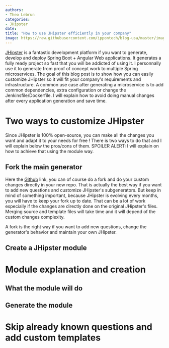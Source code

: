 ```yaml
---
authors:
- Theo Lebrun
categories:
- JHipster
date:
title: "How to use JHipster efficiently in your company"
image: https://raw.githubusercontent.com/ippontech/blog-usa/master/images/2017/02/JHipster-4-Blog--4-.png
---
```


[JHipster](http://www.jhipster.tech/) is a fantastic development platform if you want to generate, develop and deploy Spring Boot + Angular Web applications. It generates a fully ready project so fast that you will be addicted of using it. I personnally use it to generate from proof of concept work to multiple Spring microservices. The goal of this blog post is to show how you can easily customize JHipster so it will fit your company's requirements and infrastructure. A common use case after generating a microservice is to add common dependencies, extra configuration or change the Jenkinsfile/Dockerfile. I will explain how to avoid doing manual changes after every application generation and save time.

# Two ways to customize JHipster
Since JHipster is 100% open-source, you can make all the changes you want and adapt it to your needs for free ! There is two ways to do that and I will explain below the pros/cons of them.
SPOILER ALERT: I will explain on how to achieve that using the module way.

## Fork the main generator
Here the [Github](https://github.com/jhipster/generator-jhipster) link, you can of course do a fork and do your custom changes directly in your new repo. That is actually the best way if you want to add new questions and customize JHipster's subgenerators. But keep in mind of something important, because JHipster is evolving every months, you will have to keep your fork up to date. That can be a lot of work especially if the changes are directly done on the original JHipster's files. Merging source and template files will take time and it will depend of the custom changes complexity.

A fork is the right way if you want to add new questions, change the generator's behavior and maintain your own JHipster.

## Create a JHipster module

# Module explanation and creation

## What the module will do

## Generate the module

# Skip already known questions and add custom templates